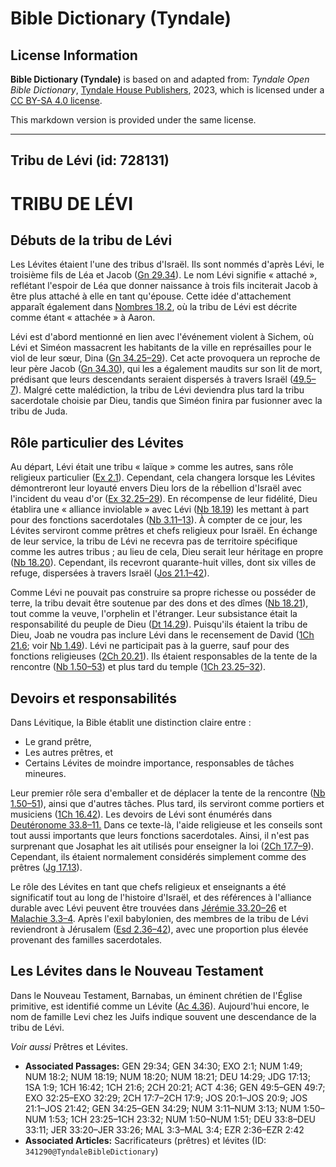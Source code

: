 # Bible Dictionary (Tyndale)

## License Information

**Bible Dictionary (Tyndale)** is based on and adapted from: _Tyndale Open Bible Dictionary_, [Tyndale House Publishers](https://tyndaleopenresources.com/), 2023, which is licensed under a [CC BY-SA 4.0 license](https://creativecommons.org/licenses/by-sa/4.0/legalcode.en).

This markdown version is provided under the same license.



--------------------------------

## Tribu de Lévi (id: 728131)

TRIBU DE LÉVI
=============

Débuts de la tribu de Lévi
--------------------------

Les Lévites étaient l'une des tribus d'Israël. Ils sont nommés d'après Lévi, le troisième fils de Léa et Jacob ([Gn 29\.34](https://ref.ly/Gen29:34)). Le nom Lévi signifie « attaché », reflétant l'espoir de Léa que donner naissance à trois fils inciterait Jacob à être plus attaché à elle en tant qu'épouse. Cette idée d'attachement apparaît également dans [Nombres 18\.2](https://ref.ly/Num18:2), où la tribu de Lévi est décrite comme étant « attachée » à Aaron.

Lévi est d'abord mentionné en lien avec l'événement violent à Sichem, où Lévi et Siméon massacrent les habitants de la ville en représailles pour le viol de leur sœur, Dina ([Gn 34\.25–29](https://ref.ly/Gen34:25-Gen34:29)). Cet acte provoquera un reproche de leur père Jacob ([Gn 34\.30](https://ref.ly/Gen34:30)), qui les a également maudits sur son lit de mort, prédisant que leurs descendants seraient dispersés à travers Israël ([49\.5–7](https://ref.ly/Gen49:5-Gen49:7)). Malgré cette malédiction, la tribu de Lévi deviendra plus tard la tribu sacerdotale choisie par Dieu, tandis que Siméon finira par fusionner avec la tribu de Juda.

Rôle particulier des Lévites
----------------------------

Au départ, Lévi était une tribu « laïque » comme les autres, sans rôle religieux particulier ([Ex 2\.1](https://ref.ly/Exod2:1)). Cependant, cela changera lorsque les Lévites démontreront leur loyauté envers Dieu lors de la rébellion d'Israël avec l'incident du veau d'or ([Ex 32\.25–29](https://ref.ly/Exod32:25-Exod32:29)). En récompense de leur fidélité, Dieu établira une « alliance inviolable » avec Lévi ([Nb 18\.19](https://ref.ly/Num18:19)) les mettant à part pour des fonctions sacerdotales ([Nb 3\.11–13](https://ref.ly/Num3:11-Num3:13)). À compter de ce jour, les Lévites serviront comme prêtres et chefs religieux pour Israël. En échange de leur service, la tribu de Lévi ne recevra pas de territoire spécifique comme les autres tribus ; au lieu de cela, Dieu serait leur héritage en propre ([Nb 18\.20](https://ref.ly/Num18:20)). Cependant, ils recevront quarante\-huit villes, dont six villes de refuge, dispersées à travers Israël ([Jos 21\.1–42](https://ref.ly/Josh21:1-Josh21:42)).

Comme Lévi ne pouvait pas construire sa propre richesse ou posséder de terre, la tribu devait être soutenue par des dons et des dîmes ([Nb 18\.21](https://ref.ly/Num18:21)), tout comme la veuve, l'orphelin et l'étranger. Leur subsistance était la responsabilité du peuple de Dieu ([Dt 14\.29](https://ref.ly/Deut14:29)). Puisqu'ils étaient la tribu de Dieu, Joab ne voudra pas inclure Lévi dans le recensement de David ([1Ch 21\.6](https://ref.ly/1Chr21:6); voir [Nb 1\.49](https://ref.ly/Num1:49)). Lévi ne participait pas à la guerre, sauf pour des fonctions religieuses ([2Ch 20\.21](https://ref.ly/2Chr20:21)). Ils étaient responsables de la tente de la rencontre ([Nb 1\.50–53](https://ref.ly/Num1:50-Num1:53)) et plus tard du temple ([1Ch 23\.25–32](https://ref.ly/1Chr23:25-1Chr23:32)).

Devoirs et responsabilités
--------------------------

Dans Lévitique, la Bible établit une distinction claire entre :

* Le grand prêtre,
* Les autres prêtres, et
* Certains Lévites de moindre importance, responsables de tâches mineures.

Leur premier rôle sera d'emballer et de déplacer la tente de la rencontre ([Nb 1\.50–51](https://ref.ly/Num1:50-Num1:51)), ainsi que d'autres tâches. Plus tard, ils serviront comme portiers et musiciens ([1Ch 16\.42](https://ref.ly/1Chr16:42)). Les devoirs de Lévi sont énumérés dans [Deutéronome 33\.8–11\.](https://ref.ly/Deut33:8-Deut33:11) Dans ce texte\-là, l'aide religieuse et les conseils sont tout aussi importants que leurs fonctions sacerdotales. Ainsi, il n'est pas surprenant que Josaphat les ait utilisés pour enseigner la loi ([2Ch 17\.7–9](https://ref.ly/2Chr17:7-2Chr17:9)). Cependant, ils étaient normalement considérés simplement comme des prêtres ([Jg 17\.13](https://ref.ly/Judg17:13)).

Le rôle des Lévites en tant que chefs religieux et enseignants a été significatif tout au long de l'histoire d'Israël, et des références à l'alliance durable avec Lévi peuvent être trouvées dans [Jérémie 33\.20–26](https://ref.ly/Jer33:20-Jer33:26) et [Malachie 3\.3–4](https://ref.ly/Mal3:3-Mal3:4). Après l'exil babylonien, des membres de la tribu de Lévi reviendront à Jérusalem ([Esd 2\.36–42](https://ref.ly/Ezra2:36-Ezra2:42)), avec une proportion plus élevée provenant des familles sacerdotales.

Les Lévites dans le Nouveau Testament
-------------------------------------

Dans le Nouveau Testament, Barnabas, un éminent chrétien de l'Église primitive, est identifié comme un Lévite ([Ac 4\.36](https://ref.ly/Acts4:36)). Aujourd'hui encore, le nom de famille Levi chez les Juifs indique souvent une descendance de la tribu de Lévi.

*Voir aussi* Prêtres et Lévites.

* **Associated Passages:** GEN 29:34; GEN 34:30; EXO 2:1; NUM 1:49; NUM 18:2; NUM 18:19; NUM 18:20; NUM 18:21; DEU 14:29; JDG 17:13; 1SA 1:9; 1CH 16:42; 1CH 21:6; 2CH 20:21; ACT 4:36; GEN 49:5–GEN 49:7; EXO 32:25–EXO 32:29; 2CH 17:7–2CH 17:9; JOS 20:1–JOS 20:9; JOS 21:1–JOS 21:42; GEN 34:25–GEN 34:29; NUM 3:11–NUM 3:13; NUM 1:50–NUM 1:53; 1CH 23:25–1CH 23:32; NUM 1:50–NUM 1:51; DEU 33:8–DEU 33:11; JER 33:20–JER 33:26; MAL 3:3–MAL 3:4; EZR 2:36–EZR 2:42
* **Associated Articles:** Sacrificateurs (prêtres) et lévites (ID: `341290@TyndaleBibleDictionary`)

